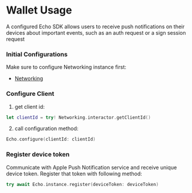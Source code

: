 # Wallet Usage

A configured Echo SDK allows users to receive push notifications on their devices about important events, such as an auth request or a sign session request

### Initial Configurations

Make sure to configure Networking instance first:
- [Networking](../core/networking-configuration.md)

### Configure Client

1. get client id:

```swift
let clientId = try! Networking.interactor.getClientId()
```

2. call configuration method:

```swift
Echo.configure(clientId: clientId)
```

### Register device token

Communicate with Apple Push Notification service and receive unique device token. Register that token with following method:

```swift
try await Echo.instance.register(deviceToken: deviceToken)
```

